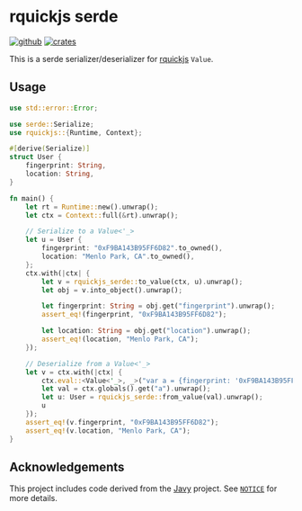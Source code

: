 # rquickjs serde

[![github](https://img.shields.io/badge/github-rquickjs/rquickjs-serde.svg?style=for-the-badge&logo=github)](https://github.com/rquickjs/rquickjs-serde)
[![crates](https://img.shields.io/crates/v/rquickjs-serde.svg?style=for-the-badge&color=fc8d62&logo=rust)](https://crates.io/crates/rquickjs-serde)

This is a serde serializer/deserializer for [rquickjs](https://github.com/DelSkayn/rquickjs) `Value`.

## Usage

```rust
use std::error::Error;

use serde::Serialize;
use rquickjs::{Runtime, Context};

#[derive(Serialize)]
struct User {
    fingerprint: String,
    location: String,
}

fn main() {
    let rt = Runtime::new().unwrap();
    let ctx = Context::full(&rt).unwrap();

    // Serialize to a Value<'_>
    let u = User {
        fingerprint: "0xF9BA143B95FF6D82".to_owned(),
        location: "Menlo Park, CA".to_owned(),
    };
    ctx.with(|ctx| {
        let v = rquickjs_serde::to_value(ctx, u).unwrap();
        let obj = v.into_object().unwrap();

        let fingerprint: String = obj.get("fingerprint").unwrap();
        assert_eq!(fingerprint, "0xF9BA143B95FF6D82");

        let location: String = obj.get("location").unwrap();
        assert_eq!(location, "Menlo Park, CA");
    });

    // Deserialize from a Value<'_>
    let v = ctx.with(|ctx| {
        ctx.eval::<Value<'_>, _>("var a = {fingerprint: '0xF9BA143B95FF6D82', location: 'Menlo Park, CA'};").unwrap();
        let val = ctx.globals().get("a").unwrap();
        let u: User = rquickjs_serde::from_value(val).unwrap();
        u
    });
    assert_eq!(v.fingerprint, "0xF9BA143B95FF6D82");
    assert_eq!(v.location, "Menlo Park, CA");
}
```

## Acknowledgements

This project includes code derived from the [Javy](https://github.com/bytecodealliance/javy) project. See [`NOTICE`](./NOTICE) for more details.
